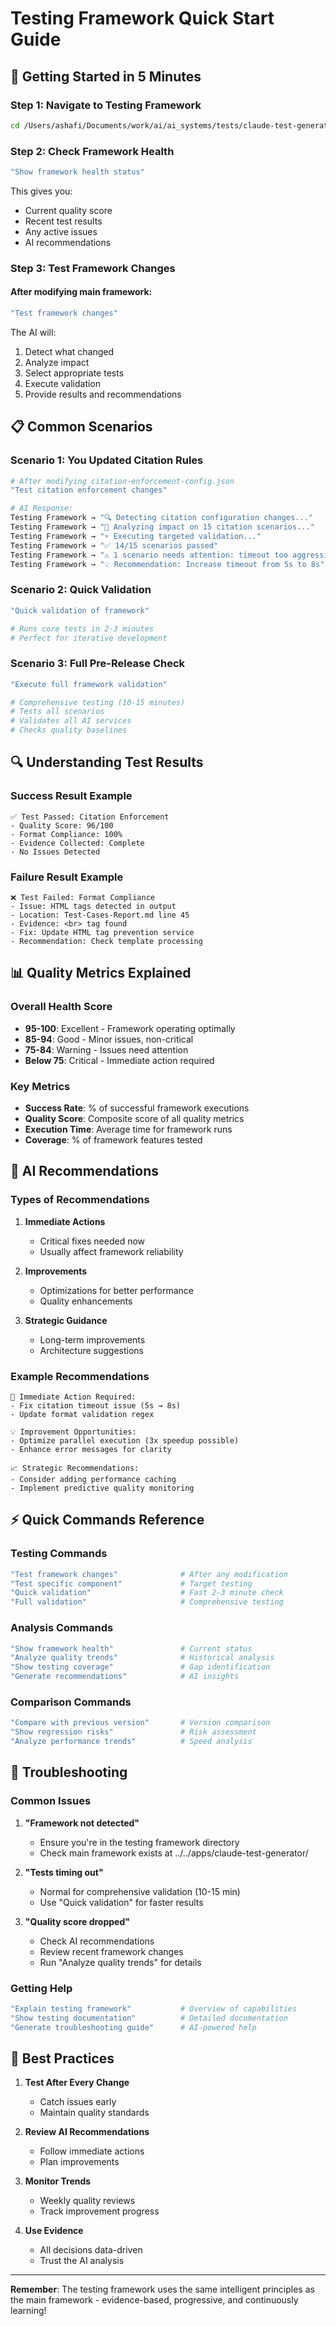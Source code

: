 # Testing Framework Quick Start Guide

## 🚀 Getting Started in 5 Minutes

### Step 1: Navigate to Testing Framework
```bash
cd /Users/ashafi/Documents/work/ai/ai_systems/tests/claude-test-generator-testing/
```

### Step 2: Check Framework Health
```bash
"Show framework health status"
```

This gives you:
- Current quality score
- Recent test results
- Any active issues
- AI recommendations

### Step 3: Test Framework Changes

#### After modifying main framework:
```bash
"Test framework changes"
```

The AI will:
1. Detect what changed
2. Analyze impact
3. Select appropriate tests
4. Execute validation
5. Provide results and recommendations

## 📋 Common Scenarios

### Scenario 1: You Updated Citation Rules
```bash
# After modifying citation-enforcement-config.json
"Test citation enforcement changes"

# AI Response:
Testing Framework → "🔍 Detecting citation configuration changes..."
Testing Framework → "🧠 Analyzing impact on 15 citation scenarios..."
Testing Framework → "⚡ Executing targeted validation..."
Testing Framework → "✅ 14/15 scenarios passed"
Testing Framework → "⚠️ 1 scenario needs attention: timeout too aggressive"
Testing Framework → "💡 Recommendation: Increase timeout from 5s to 8s"
```

### Scenario 2: Quick Validation
```bash
"Quick validation of framework"

# Runs core tests in 2-3 minutes
# Perfect for iterative development
```

### Scenario 3: Full Pre-Release Check
```bash
"Execute full framework validation"

# Comprehensive testing (10-15 minutes)
# Tests all scenarios
# Validates all AI services
# Checks quality baselines
```

## 🔍 Understanding Test Results

### Success Result Example
```
✅ Test Passed: Citation Enforcement
- Quality Score: 96/100
- Format Compliance: 100%
- Evidence Collected: Complete
- No Issues Detected
```

### Failure Result Example
```
❌ Test Failed: Format Compliance
- Issue: HTML tags detected in output
- Location: Test-Cases-Report.md line 45
- Evidence: <br> tag found
- Fix: Update HTML tag prevention service
- Recommendation: Check template processing
```

## 📊 Quality Metrics Explained

### Overall Health Score
- **95-100**: Excellent - Framework operating optimally
- **85-94**: Good - Minor issues, non-critical
- **75-84**: Warning - Issues need attention
- **Below 75**: Critical - Immediate action required

### Key Metrics
- **Success Rate**: % of successful framework executions
- **Quality Score**: Composite score of all quality metrics
- **Execution Time**: Average time for framework runs
- **Coverage**: % of framework features tested

## 🧠 AI Recommendations

### Types of Recommendations

1. **Immediate Actions**
   - Critical fixes needed now
   - Usually affect framework reliability

2. **Improvements**
   - Optimizations for better performance
   - Quality enhancements

3. **Strategic Guidance**
   - Long-term improvements
   - Architecture suggestions

### Example Recommendations
```
🎯 Immediate Action Required:
- Fix citation timeout issue (5s → 8s)
- Update format validation regex

💡 Improvement Opportunities:
- Optimize parallel execution (3x speedup possible)
- Enhance error messages for clarity

📈 Strategic Recommendations:
- Consider adding performance caching
- Implement predictive quality monitoring
```

## ⚡ Quick Commands Reference

### Testing Commands
```bash
"Test framework changes"              # After any modification
"Test specific component"             # Target testing
"Quick validation"                    # Fast 2-3 minute check
"Full validation"                     # Comprehensive testing
```

### Analysis Commands
```bash
"Show framework health"               # Current status
"Analyze quality trends"              # Historical analysis
"Show testing coverage"               # Gap identification
"Generate recommendations"            # AI insights
```

### Comparison Commands
```bash
"Compare with previous version"       # Version comparison
"Show regression risks"               # Risk assessment
"Analyze performance trends"          # Speed analysis
```

## 🔧 Troubleshooting

### Common Issues

1. **"Framework not detected"**
   - Ensure you're in the testing framework directory
   - Check main framework exists at ../../apps/claude-test-generator/

2. **"Tests timing out"**
   - Normal for comprehensive validation (10-15 min)
   - Use "Quick validation" for faster results

3. **"Quality score dropped"**
   - Check AI recommendations
   - Review recent framework changes
   - Run "Analyze quality trends" for details

### Getting Help
```bash
"Explain testing framework"           # Overview of capabilities
"Show testing documentation"          # Detailed documentation
"Generate troubleshooting guide"      # AI-powered help
```

## 🎯 Best Practices

1. **Test After Every Change**
   - Catch issues early
   - Maintain quality standards

2. **Review AI Recommendations**
   - Follow immediate actions
   - Plan improvements

3. **Monitor Trends**
   - Weekly quality reviews
   - Track improvement progress

4. **Use Evidence**
   - All decisions data-driven
   - Trust the AI analysis

---

**Remember**: The testing framework uses the same intelligent principles as the main framework - evidence-based, progressive, and continuously learning!
